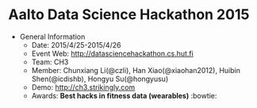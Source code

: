 

**Aalto Data Science Hackathon 2015**
==

  - General Information
    - Date:			2015/4/25-2015/4/26
    - Event Web:	http://datasciencehackathon.cs.hut.fi
    - Team: 		CH3
    - Member: 		Chunxiang Li(@czli), Han Xiao(@xiaohan2012), Huibin Shen(@icdishb), Hongyu Su(@hongyusu)
    - Demo:			http://ch3.strikingly.com
    - Awards: 		**Best hacks in fitness data (wearables)** :bowtie: